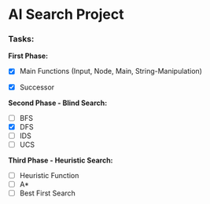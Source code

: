 # AI Search Project

### Tasks:
**First Phase:**
- [x] Main Functions (Input, Node, Main, String-Manipulation)
- [x] Successor


**Second Phase - Blind Search:**
- [ ] BFS
- [x] DFS
- [ ] IDS
- [ ] UCS

**Third Phase - Heuristic Search:**
- [ ] Heuristic Function
- [ ] A*
- [ ] Best First Search 
